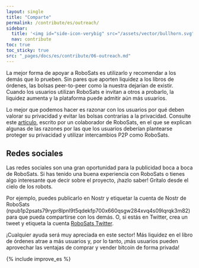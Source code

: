 ```yaml
---
layout: single
title: "Comparte"
permalink: /contribute/es/outreach/
sidebar:
  title: '<img id="side-icon-verybig" src="/assets/vector/bullhorn.svg"/>Comparte'
  nav: contribute
toc: true
toc_sticky: true
src: "_pages/docs/es/contribute/06-outreach.md"
---
```


La mejor forma de apoyar a RoboSats es utilizarlo y recomendar a los demás que lo prueben. Sin pares que aporten liquidez a los libros de órdenes, las bolsas peer-to-peer como la nuestra dejarían de existir. Cuando los usuarios utilizan RoboSats e invitan a otros a probarlo, la liquidez aumenta y la plataforma puede admitir aún más usuarios.

Lo mejor que podemos hacer es razonar con los usuarios por qué deben valorar su privacidad y evitar las bolsas contrarias a la privacidad. Consulte este [artículo](https://bitcoinmagazine.com/culture/the-value-of-p2p-bitcoin-exchanges), escrito por un colaborador de RoboSats, en el que se explican algunas de las razones por las que los usuarios deberían plantearse proteger su privacidad y utilizar intercambios P2P como RoboSats.

## Redes sociales

Las redes sociales son una gran oportunidad para la publicidad boca a boca de RoboSats. Si has tenido una buena experiencia con RoboSats o tienes algo interesante que decir sobre el proyecto, ¡hazlo saber! Grítalo desde el cielo de los robots.

Por ejemplo, puedes publicarlo en Nostr y etiquetar la cuenta de Nostr de RoboSats (npub1p2psats79rypr8lpnl9t5qdekfp700x660qsgw284xvq4s09lqrqk3m82) para que pueda compartirse con los demás. O, si estás en Twitter, crea un tweet y etiqueta la cuenta [RoboSats Twitter](https://twitter.com/RoboSats).

¡Cualquier ayuda será muy apreciada en este sector! Más liquidez en el libro de órdenes atrae a más usuarios y, por lo tanto, ¡más usuarios pueden aprovechar las ventajas de comprar y vender bitcoin de forma privada!

{% include improve_es %}
